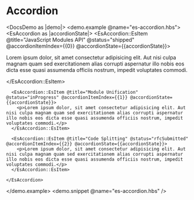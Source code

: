 # Accordion

<DocsDemo as |demo|>
  <demo.example @name="es-accordion.hbs">
    <EsAccordion as |accordionState|>
      <EsAccordion::EsItem @title="JavaScript Modules API" @status="shipped" @accordionItemIndex={{0}} @accordionState={{accordionState}}>
        <p>Lorem ipsum dolor, sit amet consectetur adipisicing elit. Aut nisi culpa magnam quam sed exercitationem alias corrupti aspernatur illo nobis eos dicta esse quasi assumenda officiis nostrum, impedit voluptates commodi.</p>
      </EsAccordion::EsItem>

      <EsAccordion::EsItem @title="Module Unification" @status="inProgress" @accordionItemIndex={{1}} @accordionState={{accordionState}}>
        <p>Lorem ipsum dolor, sit amet consectetur adipisicing elit. Aut nisi culpa magnam quam sed exercitationem alias corrupti aspernatur illo nobis eos dicta esse quasi assumenda officiis nostrum, impedit voluptates commodi.</p>
      </EsAccordion::EsItem>

      <EsAccordion::EsItem @title="Code Splitting" @status="rfcSubmitted" @accordionItemIndex={{2}} @accordionState={{accordionState}}>
        <p>Lorem ipsum dolor, sit amet consectetur adipisicing elit. Aut nisi culpa magnam quam sed exercitationem alias corrupti aspernatur illo nobis eos dicta esse quasi assumenda officiis nostrum, impedit voluptates commodi.</p>
      </EsAccordion::EsItem>

    </EsAccordion>
  </demo.example>
  <demo.snippet @name="es-accordion.hbs" />
</DocsDemo>

<DocsNote />
